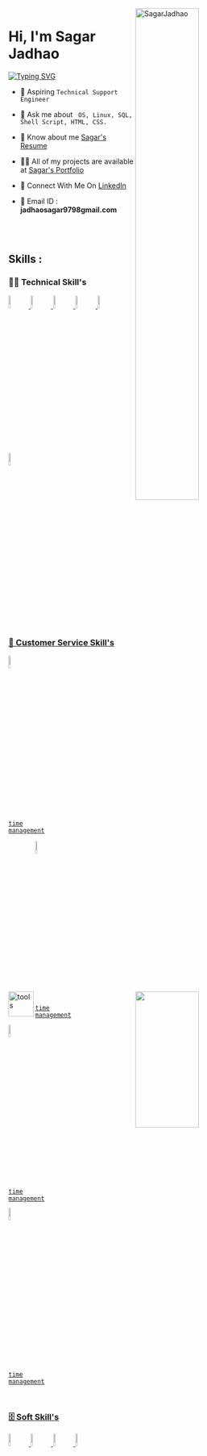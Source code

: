  <img width=50% align=right  title="SagarJadhao"  src="https://capsule-render.vercel.app/api?type=waving&color=gradient&customColorList=6,11,20&height=150&section=header&text=🔰&fontSize=40&fontColor=fff&animation=twinkling&fontAlignY=32"/>
<h1>Hi, I'm Sagar Jadhao</h1>
<p>
<a href="https://git.io/typing-svg"><img src="https://readme-typing-svg.demolab.com?font=Fira+Code&size=24&duration=4000&pause=1000&color=F70000&background=FFFFFF00&width=700&height=51&lines=Technical+Support+Engineer" alt="Typing SVG" /></a>
</p>

<div>

  <img src="https://media4.giphy.com/media/qgQUggAC3Pfv687qPC/giphy.gif"  width = "50%" height= "270" align = "right"> 
 

- 💎  Aspiring `Technical Support Engineer`

- 💬 Ask me about ` OS, Linux, SQL, Shell Script, HTML, CSS.`

- 📄 Know about me <a href="https://drive.google.com/file/d/1fL5twdC4PYSQWzi70TMCtdzQ4UsVD4Y_/view?usp=sharing ">Sagar's Resume</a>

- 👨‍💻 All of my projects are available at <a href="https://sagar19998.github.io/">Sagar's Portfolio</a>

- 📮 Connect With Me On <a href="https://www.linkedin.com/in/sagar-jadhav-b67248210/ ">LinkedIn</a>


- 📨 Email ID : **jadhaosagar9798gmail.com**

</div>

 </br> </br>

 <!-- -------------------------------------------------------    Middle Section  ----------------------------------------------------------------------- -->
 
 <img align="left" width="50" alt="tools" src="https://camo.githubusercontent.com/beb64ff21c883e318e4f5db5231c2ba4175705bea1c9249e82a41ab375db4f75/68747470733a2f2f6d65646961322e67697068792e636f6d2f6d656469612f51737347456d706b79454f684243623765312f67697068792e6769663f6369643d656366303565343761306e336769316266716e74716d6f62386739616964316f796a327772336473336d67373030626c267269643d67697068792e676966" />

 ## Skills : 

 ### 👨‍💻 Technical Skill's

<code><a href="#"><img width="8%" src="https://cdn-icons-png.flaticon.com/128/2172/2172894.png"></code> 
<code><a href="#"><img width="8%" src="https://cdn-icons-png.flaticon.com/128/6124/6124995.png"></code>
<code><a href="#"><img width="8%" src="https://cdn-icons-png.flaticon.com/128/2572/2572499.png"></code>
<code><a href="#"><img width="8%" src="https://encrypted-tbn0.gstatic.com/images?q=tbn:ANd9GcTeeWONamt9Jk6FPz2GL-xvVRF72uZbkU9O7w&usqp=CAU"></code>
<code><a href="#"><img width="8%" src="https://cdn-icons-png.flaticon.com/128/5968/5968267.png"></code>
<code><a href="#"><img width="8%" src="https://cdn-icons-png.flaticon.com/128/5968/5968242.png"></code>

</br>

### 🧰 Customer Service Skill's

<code><img width="8%" src="https://cdn-icons-png.flaticon.com/128/4144/4144704.png"><p>time management</p></code>
<code><img width="8%" src="https://cdn-icons-png.flaticon.com/128/4661/4661361.png"><p>time management</p></code>
<code><img width="8%" src="https://cdn-icons-png.flaticon.com/128/3773/3773170.png"><p>time management</p></code>
<code><img width="8%" src="https://cdn-icons-png.flaticon.com/128/9445/9445655.png"><p>time management</p></code>
</br>

### 🗄️ Soft Skill's


<code><img width="8%" src="https://cdn-icons-png.flaticon.com/128/608/608968.png"></code>
<code><img width="8%" src="https://cdn-icons-png.flaticon.com/128/4661/4661361.png"></code>
<code><img width="8%" src="https://cdn-icons-png.flaticon.com/128/4727/4727320.png"></code>
<code><img width="8%" src="https://cdn-icons-png.flaticon.com/128/7179/7179055.png"></code>

</br>


<!-- -------------------------------------------------------------   Trophy and Stats  ------------------------------------------------------------------------- -->



